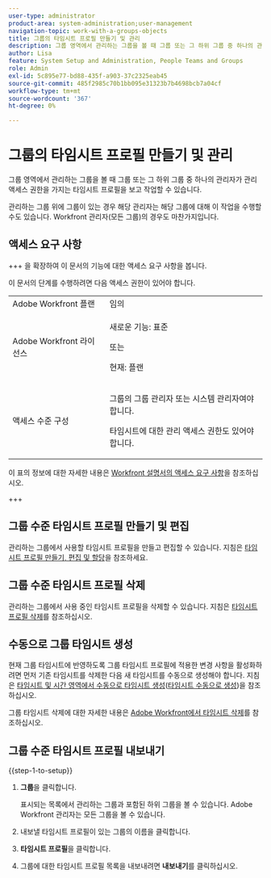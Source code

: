 ```yaml
---
user-type: administrator
product-area: system-administration;user-management
navigation-topic: work-with-a-groups-objects
title: 그룹의 타임시트 프로필 만들기 및 관리
description: 그룹 영역에서 관리하는 그룹을 볼 때 그룹 또는 그 하위 그룹 중 하나의 관리자가 관리 액세스 권한을 가지는 타임시트 프로필을 보고 작업할 수 있습니다.
author: Lisa
feature: System Setup and Administration, People Teams and Groups
role: Admin
exl-id: 5c895e77-bd88-435f-a903-37c2325eab45
source-git-commit: 485f2985c70b1bb095e31323b7b4698bcb7a04cf
workflow-type: tm+mt
source-wordcount: '367'
ht-degree: 0%

---
```


# 그룹의 타임시트 프로필 만들기 및 관리

<!--
<p data-mc-conditions="QuicksilverOrClassic.Draft mode">Do this to other step articles about objects and groups? Remove steps and point to main article; add group or step in that article. Already done previously for approval processes.</p>
-->

그룹 영역에서 관리하는 그룹을 볼 때 그룹 또는 그 하위 그룹 중 하나의 관리자가 관리 액세스 권한을 가지는 타임시트 프로필을 보고 작업할 수 있습니다.

관리하는 그룹 위에 그룹이 있는 경우 해당 관리자는 해당 그룹에 대해 이 작업을 수행할 수도 있습니다. Workfront 관리자(모든 그룹)의 경우도 마찬가지입니다.

## 액세스 요구 사항

+++ 을 확장하여 이 문서의 기능에 대한 액세스 요구 사항을 봅니다.

이 문서의 단계를 수행하려면 다음 액세스 권한이 있어야 합니다.

<table style="table-layout:auto"> 
 <col> 
 <col> 
 <tbody> 
  <tr> 
   <td role="rowheader">Adobe Workfront 플랜</td> 
   <td>임의</td> 
  </tr> 
  <tr> 
   <td role="rowheader">Adobe Workfront 라이선스</td>
   <td><p>새로운 기능: 표준</p>
       <p>또는</p>
       <p>현재: 플랜</p></td>
  <tr> 
   <td role="rowheader">액세스 수준 구성</td> 
   <td><p>그룹의 그룹 관리자 또는 시스템 관리자여야 합니다.</p>
   <p>타임시트에 대한 관리 액세스 권한도 있어야 합니다.</p></td>
  </tr>
  </tr> 
 </tbody> 
</table>

이 표의 정보에 대한 자세한 내용은 [Workfront 설명서의 액세스 요구 사항](/help/quicksilver/administration-and-setup/add-users/access-levels-and-object-permissions/access-level-requirements-in-documentation.md)을 참조하십시오.

+++

## 그룹 수준 타임시트 프로필 만들기 및 편집

관리하는 그룹에서 사용할 타임시트 프로필을 만들고 편집할 수 있습니다. 지침은 [타임시트 프로필 만들기, 편집 및 할당](../../../timesheets/create-and-manage-timesheets/create-timesheet-profiles.md)을 참조하세요.

## 그룹 수준 타임시트 프로필 삭제

관리하는 그룹에서 사용 중인 타임시트 프로필을 삭제할 수 있습니다. 지침은 [타임시트 프로필 삭제](../../../timesheets/create-and-manage-timesheets/delete-timesheet-profiles.md)를 참조하십시오.

## 수동으로 그룹 타임시트 생성

현재 그룹 타임시트에 반영하도록 그룹 타임시트 프로필에 적용한 변경 사항을 활성화하려면 먼저 기존 타임시트를 삭제한 다음 새 타임시트를 수동으로 생성해야 합니다. 지침은 [타임시트 및 시간 영역에서 수동으로 타임시트 생성](../../../timesheets/create-and-manage-timesheets/manually-generate-timesheets.md#manually)([타임시트 수동으로 생성](../../../timesheets/create-and-manage-timesheets/manually-generate-timesheets.md))을 참조하십시오.

그룹 타임시트 삭제에 대한 자세한 내용은 [Adobe Workfront에서 타임시트 삭제](../../../timesheets/create-and-manage-timesheets/delete-timesheets.md)를 참조하십시오.

## 그룹 수준 타임시트 프로필 내보내기

{{step-1-to-setup}}

1. **그룹**&#x200B;을 클릭합니다.

   표시되는 목록에서 관리하는 그룹과 포함된 하위 그룹을 볼 수 있습니다. Adobe Workfront 관리자는 모든 그룹을 볼 수 있습니다.

1. 내보낼 타임시트 프로필이 있는 그룹의 이름을 클릭합니다.
1. **타임시트 프로필**&#x200B;을 클릭합니다.
1. 그룹에 대한 타임시트 프로필 목록을 내보내려면 **내보내기**&#x200B;를 클릭하십시오.
